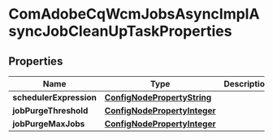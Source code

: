 

# ComAdobeCqWcmJobsAsyncImplAsyncJobCleanUpTaskProperties

## Properties

Name | Type | Description | Notes
------------ | ------------- | ------------- | -------------
**schedulerExpression** | [**ConfigNodePropertyString**](ConfigNodePropertyString.md) |  |  [optional]
**jobPurgeThreshold** | [**ConfigNodePropertyInteger**](ConfigNodePropertyInteger.md) |  |  [optional]
**jobPurgeMaxJobs** | [**ConfigNodePropertyInteger**](ConfigNodePropertyInteger.md) |  |  [optional]




